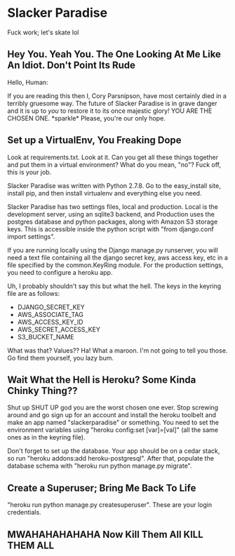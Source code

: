Slacker Paradise
==========

Fuck work; let's skate lol

Hey You. Yeah You. The One Looking At Me Like An Idiot. Don't Point Its Rude
--------------------------------------------------------------------------

Hello, Human:

If you are reading this then I, Cory Parsnipson, have most certainly died in a terribly gruesome way. The future of Slacker Paradise is in grave danger and it is up to *you* to restore it to its once majestic glory! YOU ARE THE CHOSEN ONE. \*sparkle\* Please, you're our only hope.
  
Set up a VirtualEnv, You Freaking Dope
--------------------------------------

Look at requirements.txt. Look at it. Can you get all these things together and put them in a virtual environment? What do you mean, "no"? Fuck off, this is your job.

Slacker Paradise was written with Python 2.7.8. Go to the easy_install site, install pip, and then install virtualenv and everything else you need.

Slacker Paradise has two settings files, local and production. Local is the development server, using an sqlite3 backend, and Production uses the postgres database and python packages, along with Amazon S3 storage keys. This is accessible inside the python script with "from django.conf import settings".

If you are running locally using the Django manage.py runserver, you will need a text file containing all the django secret key, aws access key, etc in a file specified by the common.KeyRing module. For the production settings, you need to configure a heroku app.

Uh, I probably shouldn't say this but what the hell. The keys in the keyring file are as follows:

* DJANGO_SECRET_KEY
* AWS_ASSOCIATE_TAG
* AWS_ACCESS_KEY_ID
* AWS_SECRET_ACCESS_KEY
* S3_BUCKET_NAME

What was that? Values?? Ha! What a maroon. I'm not going to tell you those. Go find them yourself, you lazy bum.

Wait What the Hell is Heroku? Some Kinda Chinky Thing??
-------------------------------------------------------

Shut up SHUT UP god you are the worst chosen one ever. Stop screwing around and go sign up for an account and install the heroku toolbelt and make an app named "slackerparadise" or something. You need to set the environment variables using "heroku config:set [var]=[val]" (all the same ones as in the keyring file).

Don't forget to set up the database. Your app should be on a cedar stack, so run "heroku addons:add heroku-postgresql". After that, populate the database schema with "heroku run python manage.py migrate".

Create a Superuser; Bring Me Back To Life
-----------------------------------------

"heroku run python manage.py createsuperuser". These are your login credentials.

MWAHAHAHAHAHA Now Kill Them All KILL THEM ALL
---------------------------------------------